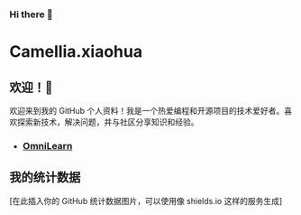 ### Hi there 👋
# Camellia.xiaohua

## 欢迎！👋

欢迎来到我的 GitHub 个人资料！我是一个热爱编程和开源项目的技术爱好者。喜欢探索新技术，解决问题，并与社区分享知识和经验。
- ### [OmniLearn](https://github.com/camelliaxiaohua/OmniLearn)

## 我的统计数据

[在此插入你的 GitHub 统计数据图片，可以使用像 shields.io 这样的服务生成]
<!--
**camelliaxiaohua/camelliaxiaohua** is a ✨ _special_ ✨ repository because its `README.md` (this file) appears on your GitHub profile.

Here are some ideas to get you started:

- 🔭 I’m currently working on ...
- 🌱 I’m currently learning ...
- 👯 I’m looking to collaborate on ...
- 🤔 I’m looking for help with ...
- 💬 Ask me about ...
- 📫 How to reach me: ...
- 😄 Pronouns: ...
- ⚡ Fun fact: ...
-->
